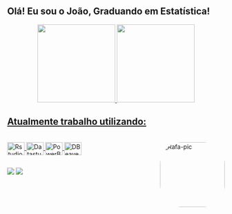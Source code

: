 ## Olá! Eu sou o João, Graduando em Estatística!
<div align="center">
  <a href="https://github.com/joaoclaudiolobato">
  <img height="180em" src="https://github-readme-stats.vercel.app/api?username=joaoclaudiolobato&show_icons=true&theme=github_dark&include_all_commits=true&count_private=true"/>
  <img height="180em" src="https://github-readme-stats.vercel.app/api/top-langs/?username=joaoclaudiolobato&langs_count=7&theme=github_dark"/>
</div>
  
  ## Atualmente trabalho utilizando:
<div style="display: inline_block"><br>
  <a href="https://www.r-project.org/" ><img align="center" alt="Rstudio" height="30" width="40" src="https://cdn.jsdelivr.net/gh/devicons/devicon/icons/rstudio/rstudio-original.svg">
  <a href="https://datastudio.google.com/" ><img align="center" alt="Datastudio" height="30" width="40" src="https://cdn.cdnlogo.com/logos/g/40/google-data-studio.svg">
  <a href="https://powerbi.microsoft.com/pt-br/" ><img align="center" alt="PowerBI" height="30" width="40" src="https://cdn.cdnlogo.com/logos/p/48/power-bi.svg">
  <a href="https://dbeaver.io/" ><img align="center" alt="DBeaver" height="30" width="40" src="https://upload.wikimedia.org/wikipedia/commons/b/b5/DBeaver_logo.svg">
  
  
  <img align="right" alt="Rafa-pic" height="150" style="border-radius:50px;" src="https://i.pinimg.com/originals/e4/26/70/e426702edf874b181aced1e2fa5c6cde.gif?width=676&height=676">
</div>
  
  ##
 
<div> 
  <a href = "mailto:jcsa.lobato@gmail.com"><img src="https://img.shields.io/badge/-Gmail-%23333?style=for-the-badge&logo=gmail&logoColor=white" target="_blank"></a>
  <a href="https://www.linkedin.com/in/joaoclaudiolobato/" target="_blank"><img src="https://img.shields.io/badge/-LinkedIn-%230077B5?style=for-the-badge&logo=linkedin&logoColor=white" target="_blank"></a> 
 
</div>
